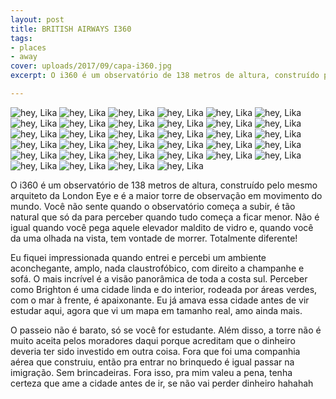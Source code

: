 ```yaml
---
layout: post
title: BRITISH AIRWAYS I360
tags:
- places
- away
cover: uploads/2017/09/capa-i360.jpg
excerpt: O i360 é um observatório de 138 metros de altura, construído pelo mesmo arquiteto da London Eye e é a maior torre de observação em movimento do mundo.

---
```


<img class="blog-post-image" src="{{ site.baseUrl }}/uploads/2017/09/i360-01.jpg" alt="hey, Lika"/>

<img class="blog-post-image" src="{{ site.baseUrl }}/uploads/2017/09/i360-02.jpg" alt="hey, Lika"/>

<img class="blog-post-image" src="{{ site.baseUrl }}/uploads/2017/09/i360-03.jpg" alt="hey, Lika"/>

<img class="blog-post-image" src="{{ site.baseUrl }}/uploads/2017/09/i360-04.jpg" alt="hey, Lika"/>

<img class="blog-post-image" src="{{ site.baseUrl }}/uploads/2017/09/i360-05.jpg" alt="hey, Lika"/>

<img class="blog-post-image" src="{{ site.baseUrl }}/uploads/2017/09/i360-06.jpg" alt="hey, Lika"/>

<img class="blog-post-image" src="{{ site.baseUrl }}/uploads/2017/09/i360-07.jpg" alt="hey, Lika"/>

<img class="blog-post-image" src="{{ site.baseUrl }}/uploads/2017/09/i360-08.jpg" alt="hey, Lika"/>

<img class="blog-post-image" src="{{ site.baseUrl }}/uploads/2017/09/i360-09.jpg" alt="hey, Lika"/>

<img class="blog-post-image" src="{{ site.baseUrl }}/uploads/2017/09/i360-10.jpg" alt="hey, Lika"/>

<img class="blog-post-image" src="{{ site.baseUrl }}/uploads/2017/09/i360-11.jpg" alt="hey, Lika"/>

<img class="blog-post-image" src="{{ site.baseUrl }}/uploads/2017/09/i360-12.jpg" alt="hey, Lika"/>

<img class="blog-post-image" src="{{ site.baseUrl }}/uploads/2017/09/i360-13.jpg" alt="hey, Lika"/>

<img class="blog-post-image" src="{{ site.baseUrl }}/uploads/2017/09/i360-14.jpg" alt="hey, Lika"/>

<img class="blog-post-image" src="{{ site.baseUrl }}/uploads/2017/09/i360-15.jpg" alt="hey, Lika"/>

<img class="blog-post-image" src="{{ site.baseUrl }}/uploads/2017/09/i360-16.jpg" alt="hey, Lika"/>

<img class="blog-post-image" src="{{ site.baseUrl }}/uploads/2017/09/i360-17.jpg" alt="hey, Lika"/>

<img class="blog-post-image" src="{{ site.baseUrl }}/uploads/2017/09/i360-18.jpg" alt="hey, Lika"/>

<img class="blog-post-image" src="{{ site.baseUrl }}/uploads/2017/09/i360-19.jpg" alt="hey, Lika"/>

<img class="blog-post-image" src="{{ site.baseUrl }}/uploads/2017/09/i360-20.jpg" alt="hey, Lika"/>

<img class="blog-post-image" src="{{ site.baseUrl }}/uploads/2017/09/i360-21.jpg" alt="hey, Lika"/>

<img class="blog-post-image" src="{{ site.baseUrl }}/uploads/2017/09/i360-22.jpg" alt="hey, Lika"/>

<img class="blog-post-image" src="{{ site.baseUrl }}/uploads/2017/09/i360-23.jpg" alt="hey, Lika"/>

<img class="blog-post-image" src="{{ site.baseUrl }}/uploads/2017/09/i360-24.jpg" alt="hey, Lika"/>

<img class="blog-post-image" src="{{ site.baseUrl }}/uploads/2017/09/i360-25.jpg" alt="hey, Lika"/>

<img class="blog-post-image" src="{{ site.baseUrl }}/uploads/2017/09/i360-26.jpg" alt="hey, Lika"/>

<img class="blog-post-image" src="{{ site.baseUrl }}/uploads/2017/09/i360-27.jpg" alt="hey, Lika"/>

<img class="blog-post-image" src="{{ site.baseUrl }}/uploads/2017/09/i360-28.jpg" alt="hey, Lika"/>

<img class="blog-post-image" src="{{ site.baseUrl }}/uploads/2017/09/i360-29.jpg" alt="hey, Lika"/>

<img class="blog-post-image" src="{{ site.baseUrl }}/uploads/2017/09/i360-30.jpg" alt="hey, Lika"/>

<img class="blog-post-image" src="{{ site.baseUrl }}/uploads/2017/09/i360-31.jpg" alt="hey, Lika"/>

<img class="blog-post-image" src="{{ site.baseUrl }}/uploads/2017/09/i360-32.jpg" alt="hey, Lika"/>

<img class="blog-post-image" src="{{ site.baseUrl }}/uploads/2017/09/i360-33.jpg" alt="hey, Lika"/>

<img class="blog-post-image" src="{{ site.baseUrl }}/uploads/2017/09/i360-34.jpg" alt="hey, Lika"/>

O i360 é um observatório de 138 metros de altura, construído pelo mesmo arquiteto da London Eye e é a maior torre de observação em movimento do mundo. Você não sente quando o observatório começa a subir, é tão natural que só da para perceber quando tudo começa a ficar menor. Não é igual quando você pega aquele elevador maldito de vidro e, quando você da uma olhada na vista, tem vontade de morrer. Totalmente diferente!

Eu fiquei impressionada quando entrei e percebi um ambiente aconchegante, amplo, nada claustrofóbico, com direito a champanhe e sofá. O mais incrível é a visão panorâmica de toda a costa sul. Perceber como Brighton é uma cidade linda e do interior, rodeada por áreas verdes, com o mar à frente, é apaixonante. Eu já amava essa cidade antes de vir estudar aqui, agora que vi um mapa em tamanho real, amo ainda mais.

O passeio não é barato, só se você for estudante. Além disso, a torre não é muito aceita pelos moradores daqui porque acreditam que o dinheiro deveria ter sido investido em outra coisa. Fora que foi uma companhia aérea que construiu, então pra entrar no brinquedo é igual passar na imigração. Sem brincadeiras. Fora isso, pra mim valeu a pena, tenha certeza que ame a cidade antes de ir, se não vai perder dinheiro hahahah
